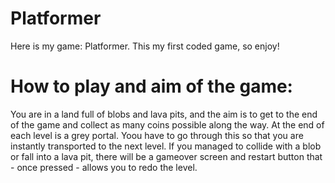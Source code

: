 # Platformer
Here is my game: Platformer. This my first coded game, so enjoy!

# How to play and aim of the game:
You are in a land full of blobs and lava pits, and the aim is to get to the end of the game and collect as many coins possible along the way.
At the end of each level is a grey portal. Yoou have to go through this so that you are instantly transported to the next level.
If you managed to collide with a blob or fall into a lava pit, there will be a gameover screen and restart button that - once pressed - allows you to redo the level.
